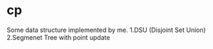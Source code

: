 # cp
Some data structure implemented by me.
1.DSU (Disjoint Set Union)
2.Segmenet Tree with point update
